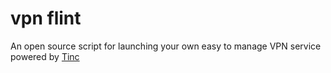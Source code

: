 # vpn flint

An open source script for launching your own easy to manage VPN service powered by [Tinc](https://www.tinc-vpn.org/)
